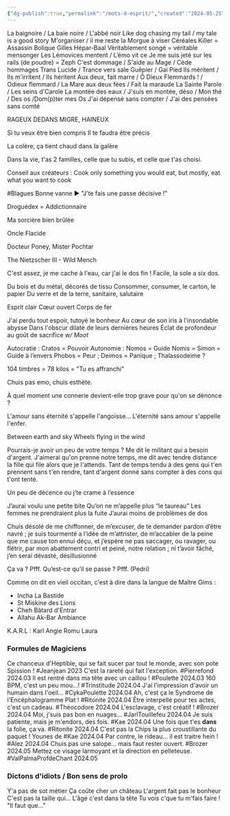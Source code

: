 ```yaml
---
{"dg-publish":true,"permalink":"/mots-d-esprit/","created":"2024-05-25T05:32:12.728+02:00","updated":"2024-05-26T05:17:15.605+02:00"}
---
```



La baignoire / La baie noire / L'abbé noir
Like dog chasing my tail / my tale is a good story
M'organiser / il me reste la Morgue à viser
Céréales Killer = Assassin Bolique
Gilles Hépar-Baal
Véritablement songé = véritable mensonger
Les Lémovices mentent / L’émo vit ce
Je me suis jeté sur les rails (de poudre) = Zeph
C'est dommage / S'aide au Mage / Cède hommages
Trans Lucide / Trance vers sale
Guêpier / Gai Pied
Ils méritent / Ils m'irritent / Ils héritent
Aux deux, fait marre / Ô Dieux Flemmards ! / Odieux flemmard / La Mare aux deux fées / Fait la maraude
La Sainte Parole / Les seins d'Carole
La montée des eaux / J'suis en montée, déso / Mon thé / Des os /Dom(p)ter mes Os
J'ai dépensé sans compter / J'ai des pensées sans comté

RAGEUX DEDANS
MIGRE, HAINEUX

Si tu veux être bien compris
Il te faudra être précis

La colère, ça tient chaud dans la galère

Dans la vie, t'as 2 familles, celle que tu subis, et celle que t'as choisi.

Conseil aux créateurs : Cook only something you would eat, but mostly, eat what you want to cook

#Blagues Bonne vanne ► "J'te fais une passe décisive !"

Droguédex = Addictionnaire

Ma sorcière bien brûlée

Oncle Flacide

Docteur Poney, Mister Pochtar

The Nietzscher III - Wild Mench

C'est assez, je me cache à l'eau, car j'ai le dos fin ! Facile, la sole a six dos.

Du bois et du métal, décorés de tissu
Consommer, consumer, le carton, le papier
Du verre et de la terre, sanitaire, salutaire

Esprit clair
Cœur ouvert
Corps de fer

J'ai perdu tout espoir, tutoyé le bonheur
Au cœur de son iris à l'insondable abysse
Dans l'obscur dilaté de leurs dernières heures
Éclat de profondeur au goût de sacrifice
*w/ Moot*

Autocratie : Cratos = Pouvoir
Autonomie : Nomos = Guide
Nomis = Simon = Guide à l’envers
Phobos = Peur ; Deimos = Panique ; Thalassodeime ?

104 timbres = 78 kilos = "Tu es affranchi"

Chuis pas emo, chuis esthète.

À quel moment une connerie devient-elle trop grave pour qu'on se dénonce ?

L'amour sans éternité s'appelle l'angoisse... L'éternité sans amour s'appelle l'enfer.

Between earth and sky
Wheels flying in the wind

Pourrais-je avoir un peu de votre temps ? Me dit le militant qui a besoin d'argent. J'aimerai qu'on prenne notre temps, me dit avec tendre distance la fille qui file alors que je l'attends. Tant de temps tendu à des gens qui t'en prennent sans t'en rendre, tant d'argent donné sans compter à des cons qui t'ont tenté.

Un peu de décence ou j’te crame à l’essence

J’aurai voulu une petite bite
Qu’on ne m’appelle plus “le taureau”
Les femmes ne prendraient plus la fuite
J’aurai moins de problèmes de dos

Chuis désolé de me chiffonner, de m’excuser, de te demander pardon d’être navré ; je suis tourmenté a l’idée de m’attrister, de m’accabler de la peine que me cause ton ennui déçu, et j’espère ne pas saccager, ou ravager, ou flétrir, par mon abattement contri et peiné, notre relation ; ni t’avoir fâché, j’en serai dévasté, désillusionné

Ça va ? Pfff. Qu’est-ce qu’il se passe ? Pfff. (Pedri)

Comme on dit en vieil occitan, c'est à dire dans la langue de Maître Gims :
- Incha La Bastide
- St Miskine des Lions
- Cheh Bâtard d'Entrar
- Allahu Ak-Bar Ambiance

K.A.R.L : Karl Angie Romu Laura

### Formules de Magiciens

Ce chanceux d'Heptible, qui se fait sucer par tout le monde, avec son pote Spission ! #Jeanjean 2023
C'est la rareté qui fait l'exception. #Pierrefond 2024.03
Il est rentré dans ma tête avec un caillou ! #Poulette 2024.03
160 BPM, c'est un peu mou...! #Trinstitude 2024.04
J'ai l'impression d'avoir un humain dans l'oeil... #CykaPoulette 2024.04
Ah, c'est ça le Syndrome de l'Encéphalogramme Plat ! #Ritonite 2024.04
Être interpellé pour tes actes, c'est un cadeau. #Théocodore 2024.04
L'esclavage, c'est créatif ! #Brozer 2024.04
Moi, j'suis pas bon en nuages... #JarlTouillefeu 2024.04
Je suis patiente, mais je m'endors, des fois. #Kae 2024.04
Une fois que t'es **dans** la folie, ça va. #Ritonite 2024.04
C'est pas la Chips la plus croustillante du paquet ! Younes de #Kae 2024.04
Par contre, le rideau... il est traitre hein ! #Alez 2024.04
Chuis pas une salope... mais faut rester ouvert. #Brozer 2024.05
Mettez ce visage larmoyant et la direction en pelleteuse. #ValPalmaProfdeChant 2024.05

### Dictons d'idiots / Bon sens de prolo

Y'a pas de sot métier
Ça coûte cher un château
L'argent fait pas le bonheur
C'est pas la taille qui...
L'âge c'est dans la tête
Tu vois c'que tu m'fais faire !
"Il faut que..."